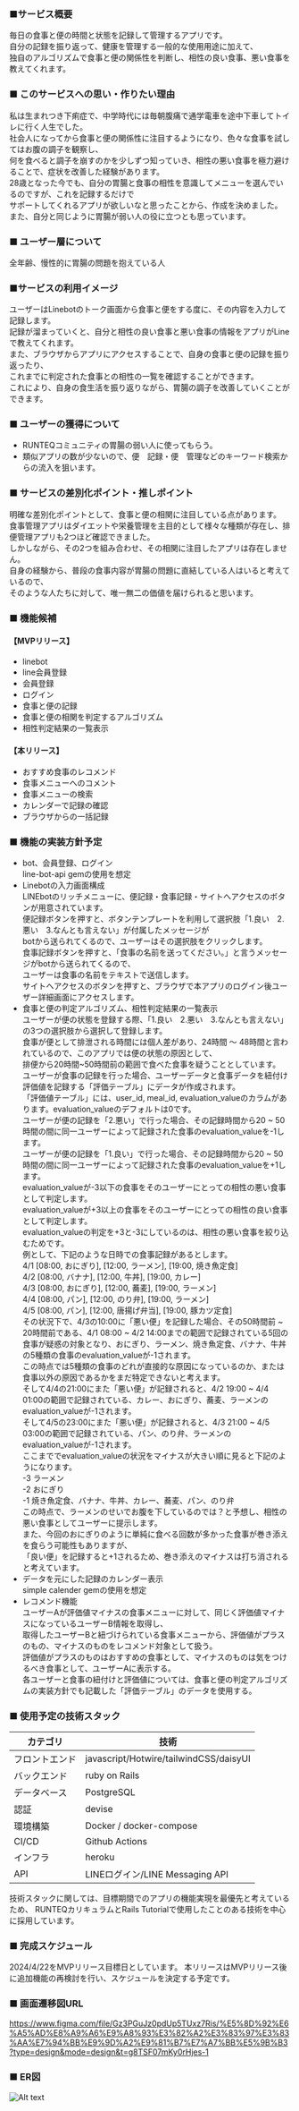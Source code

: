 ### ■サービス概要

毎日の食事と便の時間と状態を記録して管理するアプリです。  
自分の記録を振り返って、健康を管理する一般的な使用用途に加えて、  
独自のアルゴリズムで食事と便の関係性を判断し、相性の良い食事、悪い食事を教えてくれます。  

### ■ このサービスへの思い・作りたい理由

私は生まれつき下痢症で、中学時代には毎朝腹痛で通学電車を途中下車してトイレに行く人生でした。  
社会人になってから食事と便の関係性に注目するようになり、色々な食事を試してはお腹の調子を観察し、  
何を食べると調子を崩すのかを少しずつ知っていき、相性の悪い食事を極力避けることで、症状を改善した経験があります。  
28歳となった今でも、自分の胃腸と食事の相性を意識してメニューを選んでいるのですが、これを記録するだけで  
サポートしてくれるアプリが欲しいなと思ったことから、作成を決めました。  
また、自分と同じように胃腸が弱い人の役に立つとも思っています。  

### ■ ユーザー層について

全年齢、慢性的に胃腸の問題を抱えている人

### ■サービスの利用イメージ

ユーザーはLinebotのトーク画面から食事と便をする度に、その内容を入力して記録します。  
記録が溜まっていくと、自分と相性の良い食事と悪い食事の情報をアプリがLineで教えてくれます。  
また、ブラウザからアプリにアクセスすることで、自身の食事と便の記録を振り返ったり、  
これまでに判定された食事との相性の一覧を確認することができます。  
これにより、自身の食生活を振り返りながら、胃腸の調子を改善していくことができます。  

### ■ ユーザーの獲得について

- RUNTEQコミュニティの胃腸の弱い人に使ってもらう。
- 類似アプリの数が少ないので、便　記録・便　管理などのキーワード検索からの流入を狙います。

### ■ サービスの差別化ポイント・推しポイント

明確な差別化ポイントとして、食事と便の相関に注目している点があります。  
食事管理アプリはダイエットや栄養管理を主目的として様々な種類が存在し、排便管理アプリも2つほど確認できました。  
しかしながら、その2つを組み合わせ、その相関に注目したアプリは存在しません。  
自身の経験から、普段の食事内容が胃腸の問題に直結している人はいると考えているので、  
そのような人たちに対して、唯一無二の価値を届けられると思います。  

### ■ 機能候補

#### 【MVPリリース】
- linebot
- line会員登録
- 会員登録
- ログイン
- 食事と便の記録
- 食事と便の相関を判定するアルゴリズム
- 相性判定結果の一覧表示

#### 【本リリース】
- おすすめ食事のレコメンド
- 食事メニューへのコメント
- 食事メニューの検索
- カレンダーで記録の確認
- ブラウザからの一括記録

### ■ 機能の実装方針予定
- bot、会員登録、ログイン  
  line-bot-api gemの使用を想定
- Linebotの入力画面構成  
  LINEbotのリッチメニューに、便記録・食事記録・サイトへアクセスのボタンが用意されています。  
  便記録ボタンを押すと、ボタンテンプレートを利用して選択肢「1.良い　2.悪い　3.なんとも言えない」が付属したメッセージが  
  botから送られてくるので、ユーザーはその選択肢をクリックします。  
  食事記録ボタンを押すと、「食事の名前を送ってください。」と言うメッセージがbotから送られてくるので、  
  ユーザーは食事の名前をテキストで送信します。  
  サイトへアクセスのボタンを押すと、ブラウザで本アプリのログイン後ユーザー詳細画面にアクセスします。  
- 食事と便の判定アルゴリズム、相性判定結果の一覧表示  
  ユーザーが便の状態を登録する際、「1.良い　2.悪い　3.なんとも言えない」の3つの選択肢から選択して登録します。  
  食事が便として排泄される時間には個人差があり、24時間 〜 48時間と言われているので、このアプリでは便の状態の原因として、  
  排便から20時間~50時間前の範囲で食べた食事を疑うこととしています。  
  ユーザーが食事の記録を行った場合、ユーザーデータと食事データを紐付け評価値を記録する「評価テーブル」にデータが作成されます。  
  「評価値テーブル」には、user_id, meal_id, evaluation_valueのカラムがあります。evaluation_valueのデフォルトは0です。  
  ユーザーが便の記録を「2.悪い」で行った場合、その記録時間から20 ~ 50時間の間に同一ユーザーによって記録された食事のevaluation_valueを-1します。  
  ユーザーが便の記録を「1.良い」で行った場合、その記録時間から20 ~ 50時間の間に同一ユーザーによって記録された食事のevaluation_valueを+1します。  
  evaluation_valueが-3以下の食事をそのユーザーにとっての相性の悪い食事として判定します。  
  evaluation_valueが+3以上の食事をそのユーザーにとっての相性の良い食事として判定します。  
  evaluation_valueの判定を+3と-3にしているのは、相性の悪い食事を絞り込むためです。  
例として、下記のような日時での食事記録があるとします。  
4/1 [08:00, おにぎり], [12:00, ラーメン], [19:00, 焼き魚定食]  
4/2 [08:00, バナナ], [12:00, 牛丼], [19:00, カレー]  
4/3 [08:00, おにぎり], [12:00, 蕎麦], [19:00, ラーメン]  
4/4 [08:00, パン], [12:00, のり弁], [19:00, ラーメン]  
4/5 [08:00, パン], [12:00, 唐揚げ弁当], [19:00, 豚カツ定食]  
その状況下で、4/3の10:00に「悪い便」を記録した場合、その50時間前 ~ 20時間前である、4/1 08:00 ~ 4/2 14:00までの範囲で記録されている5回の食事が疑惑の対象となり、おにぎり、ラーメン、焼き魚定食、バナナ、牛丼の5種類の食事のevaluation_valueが-1されます。  
この時点では5種類の食事のどれが直接的な原因になっているのか、または食事以外の原因であるかをまだ特定できないと考えます。  
そして4/4の21:00にまた「悪い便」が記録されると、4/2 19:00 ~ 4/4 01:00の範囲で記録されている、カレー、おにぎり、蕎麦、ラーメンのevaluation_valueが-1されます。  
そして4/5の23:00にまた「悪い便」が記録されると、4/3 21:00 ~ 4/5 03:00の範囲で記録されている、パン、のり弁、ラーメンのevaluation_valueが-1されます。  
ここまででevaluation_valueの状況をマイナスが大きい順に見ると下記のようになります。  
-3  ラーメン  
-2  おにぎり  
-1  焼き魚定食、バナナ、牛丼、カレー、蕎麦、パン、のり弁  
この時点で、ラーメンのせいでお腹を下しているのでは？と予想し、相性の悪い食事としてユーザーに提示します。  
また、今回のおにぎりのように単純に食べる回数が多かった食事が巻き添えを食らう可能性もありますが、  
「良い便」を記録すると+1されるため、巻き添えのマイナスは打ち消されると考えています。  
- データを元にした記録のカレンダー表示  
  simple calender gemの使用を想定  
- レコメンド機能  
  ユーザーAが評価値マイナスの食事メニューに対して、同じく評価値マイナスになっているユーザーB情報を取得し、  
  取得したユーザーBと紐づけられている食事メニューから、評価値がプラスのもの、マイナスのものをレコメンド対象として扱う。  
  評価値がプラスのものはおすすめの食事として、マイナスのものは気をつけるべき食事として、ユーザーAに表示する。  
  各ユーザーと食事の紐付けと評価値については、食事と便の判定アルゴリズムの実装方針でも記載した「評価テーブル」のデータを使用する。  
### ■ 使用予定の技術スタック  
|カテゴリ|技術|
|----|----|
|フロントエンド|javascript/Hotwire/tailwindCSS/daisyUI|
|バックエンド|ruby on Rails|
|データベース|PostgreSQL|
|認証|devise|
|環境構築|Docker / docker-compose|
|CI/CD|Github Actions|
|インフラ|heroku|
|API|LINEログイン/LINE Messaging API|
技術スタックに関しては、目標期間でのアプリの機能実現を最優先と考えているため、
RUNTEQカリキュラムとRails Tutorialで使用したことのある技術を中心に採用しています。
### ■ 完成スケジュール  
  2024/4/22をMVPリリース目標日としています。
  本リリースはMVPリリース後に追加機能の再検討を行い、スケジュールを決定する予定です。

### ■ 画面遷移図URL   
  https://www.figma.com/file/Gz3PGuJz0pdUp5TUxz7Ris/%E5%8D%92%E6%A5%AD%E8%A9%A6%E9%A8%93%E3%82%A2%E3%83%97%E3%83%AA%E7%94%BB%E9%9D%A2%E9%81%B7%E7%A7%BB%E5%9B%B3?type=design&mode=design&t=g8TSF07mKy0rHjes-1

### ■ ER図  
![Alt text](%E5%90%8D%E7%A7%B0%E6%9C%AA%E8%A8%AD%E5%AE%9A-1.png)
